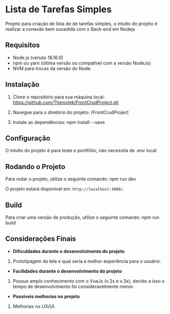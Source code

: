 # Lista de Tarefas Simples

Projeto para criação de lista de de tarefas simples, o intuito do projeto é realizar a conexão bem sucedida com o Back-end em Nodejs

## Requisitos

- Node.js (versão 18.16.0)
- npm ou yarn (última versão ou compativel com a versão NodeJs)
- NVM para trocas da versão do Node.

## Instalação

1. Clone o repositório para sua máquina local: https://github.com/Thenivlek/FrontCrudProject.git

2. Navegue para o diretório do projeto: /FrontCrudProject

3. Instale as dependências: npm install --save


## Configuração

O intuito do projeto é para teste e portifólio, não necessita de .env local.

## Rodando o Projeto

Para rodar o projeto, utilize o seguinte comando: npm run dev


O projeto estará disponível em: `http://localhost:3000/`.

## Build

Para criar uma versão de produção, utilize o seguinte comando: npm run build

## Considerações Finais 

- **Dificuldades durante o desenvolvimento do projeto**
1. Prototipagem da tela e qual seria a melhor experiência para o usuário.

- **Facilidades durante o desenvolvimento do projeto**
1. Possuo amplo conhecimento com o VueJs (v.2x e v.3x), devido a isso o tempo de desenvolvimento foi consideravelmente menor.

- **Possíveis melhorias no projeto**
1. Melhorias no UX/UI.








